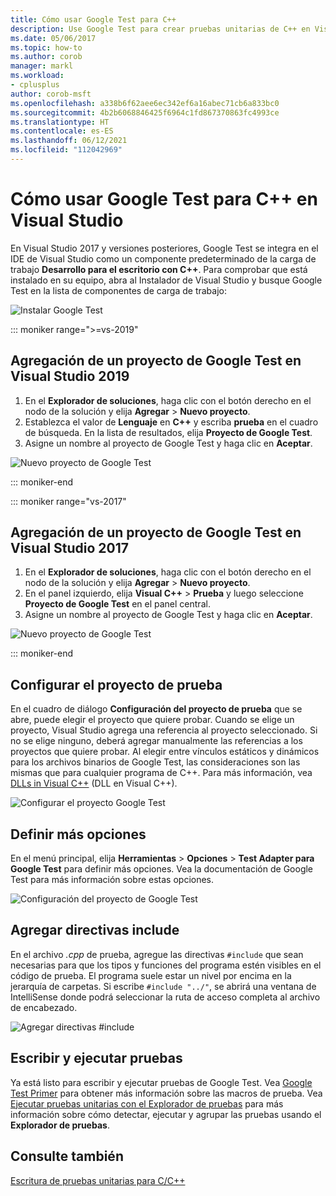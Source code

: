 ```yaml
---
title: Cómo usar Google Test para C++
description: Use Google Test para crear pruebas unitarias de C++ en Visual Studio.
ms.date: 05/06/2017
ms.topic: how-to
ms.author: corob
manager: markl
ms.workload:
- cplusplus
author: corob-msft
ms.openlocfilehash: a338b6f62aee6ec342ef6a16abec71cb6a833bc0
ms.sourcegitcommit: 4b2b6068846425f6964c1fd867370863fc4993ce
ms.translationtype: HT
ms.contentlocale: es-ES
ms.lasthandoff: 06/12/2021
ms.locfileid: "112042969"
---
```

# <a name="how-to-use-google-test-for-c-in-visual-studio"></a>Cómo usar Google Test para C++ en Visual Studio

En Visual Studio 2017 y versiones posteriores, Google Test se integra en el IDE de Visual Studio como un componente predeterminado de la carga de trabajo **Desarrollo para el escritorio con C++**. Para comprobar que está instalado en su equipo, abra al Instalador de Visual Studio y busque Google Test en la lista de componentes de carga de trabajo:

![Instalar Google Test](media/cpp-google-component.png)

::: moniker range=">=vs-2019"

## <a name="add-a-google-test-project-in-visual-studio-2019"></a>Agregación de un proyecto de Google Test en Visual Studio 2019

1. En el **Explorador de soluciones**, haga clic con el botón derecho en el nodo de la solución y elija **Agregar** > **Nuevo proyecto**.
2. Establezca el valor de **Lenguaje** en **C++** y escriba **prueba** en el cuadro de búsqueda. En la lista de resultados, elija **Proyecto de Google Test**.
3. Asigne un nombre al proyecto de Google Test y haga clic en **Aceptar**.

![Nuevo proyecto de Google Test](media/vs-2019/cpp-gtest-new-project-vs2019.png)

::: moniker-end

::: moniker range="vs-2017"

## <a name="add-a-google-test-project-in-visual-studio-2017"></a>Agregación de un proyecto de Google Test en Visual Studio 2017

1. En el **Explorador de soluciones**, haga clic con el botón derecho en el nodo de la solución y elija **Agregar** > **Nuevo proyecto**.
2. En el panel izquierdo, elija **Visual C++** > **Prueba** y luego seleccione **Proyecto de Google Test** en el panel central.
3. Asigne un nombre al proyecto de Google Test y haga clic en **Aceptar**.

![Nuevo proyecto de Google Test](media/cpp-gtest-new-project.png)

::: moniker-end

## <a name="configure-the-test-project"></a>Configurar el proyecto de prueba

En el cuadro de diálogo **Configuración del proyecto de prueba** que se abre, puede elegir el proyecto que quiere probar. Cuando se elige un proyecto, Visual Studio agrega una referencia al proyecto seleccionado. Si no se elige ninguno, deberá agregar manualmente las referencias a los proyectos que quiere probar. Al elegir entre vínculos estáticos y dinámicos para los archivos binarios de Google Test, las consideraciones son las mismas que para cualquier programa de C++. Para más información, vea [DLLs in Visual C++](/cpp/build/dlls-in-visual-cpp) (DLL en Visual C++).

![Configurar el proyecto Google Test](media/cpp-gtest-config.png)

## <a name="set-additional-options"></a>Definir más opciones

En el menú principal, elija **Herramientas** > **Opciones** > **Test Adapter para Google Test** para definir más opciones. Vea la documentación de Google Test para más información sobre estas opciones.

![Configuración del proyecto de Google Test](media/cpp-gtest-settings.png)

## <a name="add-include-directives"></a>Agregar directivas include

En el archivo *.cpp* de prueba, agregue las directivas `#include` que sean necesarias para que los tipos y funciones del programa estén visibles en el código de prueba. El programa suele estar un nivel por encima en la jerarquía de carpetas. Si escribe `#include "../"`, se abrirá una ventana de IntelliSense donde podrá seleccionar la ruta de acceso completa al archivo de encabezado.

![Agregar directivas #include](media/cpp-gtest-includes.png)

## <a name="write-and-run-tests"></a>Escribir y ejecutar pruebas

Ya está listo para escribir y ejecutar pruebas de Google Test. Vea [Google Test Primer](https://github.com/google/googletest/blob/master/docs/primer.md) para obtener más información sobre las macros de prueba. Vea [Ejecutar pruebas unitarias con el Explorador de pruebas](run-unit-tests-with-test-explorer.md) para más información sobre cómo detectar, ejecutar y agrupar las pruebas usando el **Explorador de pruebas**.

## <a name="see-also"></a>Consulte también

[Escritura de pruebas unitarias para C/C++](writing-unit-tests-for-c-cpp.md)
